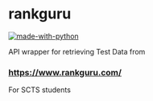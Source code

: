 # rankguru
[![made-with-python](https://img.shields.io/badge/Made%20with-Python-1f425f.svg)](https://www.python.org/)


API wrapper for retrieving Test Data from
### https://www.rankguru.com/

For SCTS students
